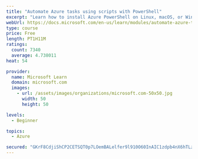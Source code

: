 ```yaml
---
title: "Automate Azure tasks using scripts with PowerShell"
excerpt: "Learn how to install Azure PowerShell on Linux, macOS, or Windows and then connect to Azure and manage your resources."
webUrl: https://docs.microsoft.com/en-us/learn/modules/automate-azure-tasks-with-powershell/
type: course
price: Free
length: PT1H11M
ratings:
  count: 7340
  average: 4.738011
heat: 54

provider:
  name: Microsoft Learn
  domain: microsoft.com
  images:
    - url: /assets/images/organizations/microsoft.com-50x50.jpg
      width: 50
      height: 50

levels:
  - Beginner

topics:
  - Azure

secured: "GKrF8CdjiShCP2CETSQT0p7LOemBALelfer9l910O60InAIC1zdpb4nX6hTLz6X2poAhJStuJ2+biYhIxSNjcSStKU5Z6HGhJirJ7zgqlJtq+0GR3FLqWf7MM9Zf1T+ShsiHZDehXb5fSNrZ6kAf1RzLjQAgn+N2gmSMHSZMXorjQaQMS7y/i6qqeOWZVPAwuT3FsNLSvv8XfjZDjCqllFKNBZcbkdqIO4xkXgugupEZfxsZGUxKVOecVsbJKQxHtqozSgiLXZOCi7pSk3//w+nwe+NAd1XBSemAeIJBXPNl93V/YT7oRaOnHGa5lUco/19jE+LZSn8+nrO2J/iOMFrPQBbad+hu1rdBrZ5dhQhu05z7g1oDVnSLef8x7J/T/aAvCJtIbSFZlY/z59xcc99YRZDDekN5tAPzxKvyrZY=;BKXW73kz4fJTS7bHgBVB7g=="
---
```


